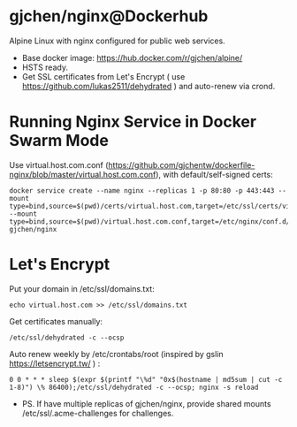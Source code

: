 # gjchen/nginx@Dockerhub
Alpine Linux with nginx configured for public web services.
* Base docker image: https://hub.docker.com/r/gjchen/alpine/
* HSTS ready.
* Get SSL certificates from Let's Encrypt ( use https://github.com/lukas2511/dehydrated ) and auto-renew via crond.

# Running Nginx Service in Docker Swarm Mode
Use virtual.host.com.conf (https://github.com/gjchentw/dockerfile-nginx/blob/master/virtual.host.com.conf), with default/self-signed certs:
```
docker service create --name nginx --replicas 1 -p 80:80 -p 443:443 --mount type=bind,source=$(pwd)/certs/virtual.host.com,target=/etc/ssl/certs/virtual.host.com --mount type=bind,source=$(pwd)/virtual.host.com.conf,target=/etc/nginx/conf.d/virtual.host.com.conf gjchen/nginx
``` 

# Let's Encrypt
Put your domain in /etc/ssl/domains.txt:
```
echo virtual.host.com >> /etc/ssl/domains.txt
```

Get certificates manually:
```
/etc/ssl/dehydrated -c --ocsp
```

Auto renew weekly by /etc/crontabs/root (inspired by gslin https://letsencrypt.tw/ ) :
```
0 0 * * * sleep $(expr $(printf "\%d" "0x$(hostname | md5sum | cut -c 1-8)") \% 86400);/etc/ssl/dehydrated -c --ocsp; nginx -s reload
```

* PS. If have multiple replicas of gjchen/nginx, provide shared mounts /etc/ssl/.acme-challenges for challenges.
